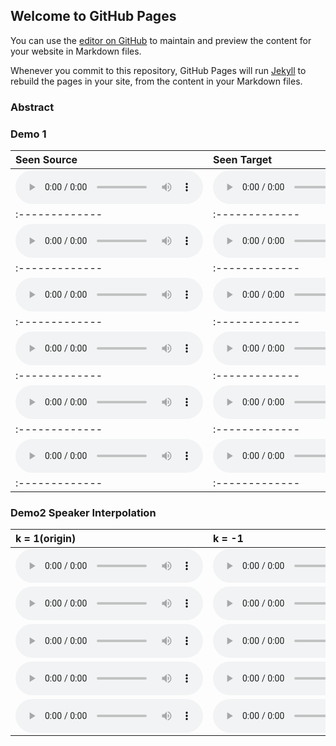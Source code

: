 ## Welcome to GitHub Pages

You can use the [editor on GitHub](https://github.com/ericwudayi/vqvc/edit/master/index.md) to maintain and preview the content for your website in Markdown files.

Whenever you commit to this repository, GitHub Pages will run [Jekyll](https://jekyllrb.com/) to rebuild the pages in your site, from the content in your Markdown files.

### Abstract


### Demo 1

| **Seen Source** | **Seen Target** | **Converted** |
|:-------------|:-------------|:-------------|
| <audio src="demo/demo01/inp.wav" controls preload></audio> | <audio src="demo/demo01/inp2.wav" controls preload></audio> | <audio src="demo/demo01/convert.wav" controls preload></audio>
|:-------------|:-------------|:-------------|
| <audio src="demo/demo02/inp.wav" controls preload></audio> | <audio src="demo/demo02/inp2.wav" controls preload></audio> | <audio src="demo/demo02/convert.wav" controls preload></audio> |
|:-------------|:-------------|:-------------|
| <audio src="demo/demo03/inp.wav" controls preload></audio> | <audio src="demo/demo03/inp2.wav" controls preload></audio> | <audio src="demo/demo03/convert.wav" controls preload></audio> |
|:-------------|:-------------|:-------------|
| <audio src="demo/demo04/inp.wav" controls preload></audio> | <audio src="demo/demo04/inp2.wav" controls preload></audio> | <audio src="demo/demo04/convert.wav" controls preload></audio>
|:-------------|:-------------|:-------------|
| <audio src="demo/demo05/inp.wav" controls preload></audio> | <audio src="demo/demo05/inp2.wav" controls preload></audio> | <audio src="demo/demo05/convert.wav" controls preload></audio>
|:-------------|:-------------|:-------------|
| <audio src="demo/demo06/inp.wav" controls preload></audio> | <audio src="demo/demo06/inp2.wav" controls preload></audio> | <audio src="demo/demo06/convert.wav" controls preload></audio> |
|:-------------|:-------------|:-------------|


### Demo2 Speaker Interpolation

| **k = 1(origin)** | **k = -1** |
|:-------------|:-------------|
| <audio src="demo/demo07/out_1.wav" controls preload></audio> | <audio src="demo/demo07/out_2.wav" controls preload></audio> | 
| <audio src="demo/demo08/out_1.wav" controls preload></audio> | <audio src="demo/demo08/out_2.wav" controls preload></audio> | 
| <audio src="demo/demo09/out_1.wav" controls preload></audio> | <audio src="demo/demo09/out_2.wav" controls preload></audio> | 
| <audio src="demo/demo10/out_1.wav" controls preload></audio> | <audio src="demo/demo10/out_2.wav" controls preload></audio> | 
| <audio src="demo/demo11/out_1.wav" controls preload></audio> | <audio src="demo/demo11/out_2.wav" controls preload></audio> | 
